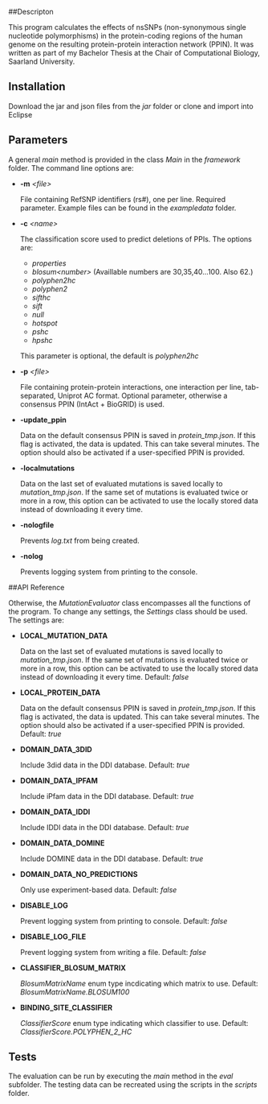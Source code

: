 ##Descripton

This program calculates the effects of nsSNPs (non-synonymous single nucleotide polymorphisms) in the protein-coding regions of the human genome on the resulting protein-protein interaction network (PPIN). It was written as part of my Bachelor Thesis at the Chair of Computational Biology, Saarland University.

## Installation

Download the jar and json files from the *jar* folder or clone and import into Eclipse

## Parameters

A general *main* method is provided in the class *Main* in the *framework* folder. 
The command line options are:

* **-m** *\<file\>* 

   File containing RefSNP identifiers (rs#), one per line. Required parameter. Example files can be found in the *exampledata* folder.
* **-c** *\<name\>* 

   The classification score used to predict deletions of PPIs. The options are:
  * *properties*
  * *blosum\<number\>* (Availlable numbers are 30,35,40...100. Also 62.)
  * *polyphen2hc*
  * *polyphen2*
  * *sifthc*
  * *sift*
  * *null*
  * *hotspot*
  * *pshc*
  * *hpshc*
  
   This parameter is optional, the default is *polyphen2hc*
* **-p** *\<file\>* 

   File containing protein-protein interactions, one interaction per line, tab-separated, Uniprot AC format. Optional parameter, otherwise a consensus PPIN (IntAct + BioGRID) is used.
* **-update_ppin** 

   Data on the default consensus PPIN is saved in *protein_tmp.json*. If this flag is activated, the data is updated. This can take several minutes. The option should also be activated if a user-specified PPIN is provided.
* **-localmutations** 

   Data on the last set of evaluated mutations is saved locally to *mutation_tmp.json*. If the same set of mutations is evaluated twice or more in a row, this option can be activated to use the locally stored data instead of downloading it every time.
* **-nologfile** 

   Prevents *log.txt* from being created. 
* **-nolog** 

   Prevents logging system from printing to the console.

##API Reference

Otherwise, the *MutationEvaluator* class encompasses all the functions of the program. 
To change any settings, the *Settings* class should be used. The settings are:
* **LOCAL_MUTATION_DATA** 

   Data on the last set of evaluated mutations is saved locally to *mutation_tmp.json*. If the same set of mutations is evaluated twice or more in a row, this option can be activated to use the locally stored data instead of downloading it every time. Default: *false*
* **LOCAL_PROTEIN_DATA** 

   Data on the default consensus PPIN is saved in *protein_tmp.json*. If this flag is activated, the data is updated. This can take several minutes. The option should also be activated if a user-specified PPIN is provided. Default: *true*
* **DOMAIN_DATA_3DID** 

   Include 3did data in the DDI database. Default: *true*
* **DOMAIN_DATA_IPFAM** 

   Include iPfam data in the DDI database. Default: *true*
* **DOMAIN_DATA_IDDI** 

   Include IDDI data in the DDI database. Default: *true*
* **DOMAIN_DATA_DOMINE** 

   Include DOMINE data in the DDI database. Default: *true*
* **DOMAIN_DATA_NO_PREDICTIONS** 

   Only use experiment-based data. Default: *false*
* **DISABLE_LOG**  

   Prevent logging system from printing to console. Default: *false*
* **DISABLE_LOG_FILE** 

   Prevent logging system from writing a file. Default: *false*
* **CLASSIFIER_BLOSUM_MATRIX** 

   *BlosumMatrixName* enum type incdicating which matrix to use. Default: *BlosumMatrixName.BLOSUM100*
* **BINDING_SITE_CLASSIFIER** 

   *ClassifierScore* enum type indicating which classifier to use. Default: *ClassifierScore.POLYPHEN_2_HC*

## Tests

The evaluation can be run by executing the *main* method in the *eval* subfolder. The testing data can be recreated using the scripts in the *scripts* folder.
